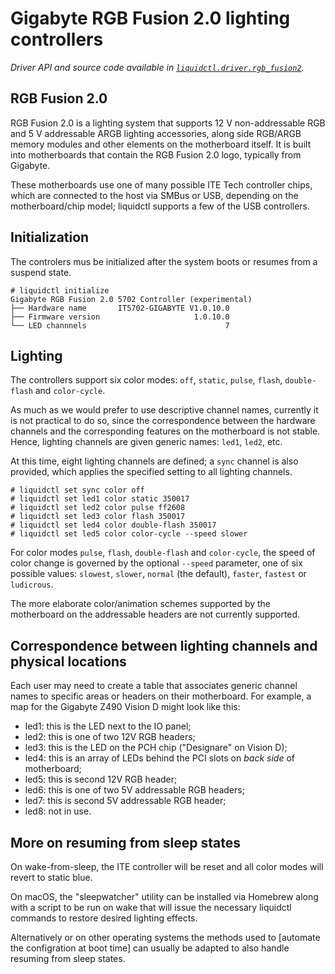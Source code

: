 # Gigabyte RGB Fusion 2.0 lighting controllers
_Driver API and source code available in [`liquidctl.driver.rgb_fusion2`](../liquidctl/driver/rgb_fusion2.py)._

## RGB Fusion 2.0

RGB Fusion 2.0 is a lighting system that supports 12 V non-addressable RGB and
5 V addressable ARGB lighting accessories, along side RGB/ARGB memory modules
and other elements on the motherboard itself.  It is built into motherboards
that contain the RGB Fusion 2.0 logo, typically from Gigabyte.

These motherboards use one of many possible ITE Tech controller chips, which
are connected to the host via SMBus or USB, depending on the motherboard/chip
model; liquidctl supports a few of the USB controllers.

## Initialization

The controlers mus be initialized after the system boots or resumes from a suspend state.

```
# liquidctl initialize
Gigabyte RGB Fusion 2.0 5702 Controller (experimental)
├── Hardware name       IT5702-GIGABYTE V1.0.10.0
├── Firmware version                     1.0.10.0
└── LED channnels                               7
```

## Lighting

The controllers support six color modes: `off`, `static`, `pulse`, `flash`,
`double-flash` and `color-cycle`.

As much as we would prefer to use descriptive channel names, currently it is
not practical to do so, since the correspondence between the hardware channels
and the corresponding features on the motherboard is not stable.  Hence,
lighting channels are given generic names: `led1`, `led2`, etc.

At this time, eight lighting channels are defined; a `sync` channel is also
provided, which applies the specified setting to all lighting channels.

```
# liquidctl set sync color off
# liquidctl set led1 color static 350017
# liquidctl set led2 color pulse ff2608
# liquidctl set led3 color flash 350017
# liquidctl set led4 color double-flash 350017
# liquidctl set led5 color color-cycle --speed slower
```

For color modes `pulse`, `flash`, `double-flash` and `color-cycle`, the speed
of color change is governed by the optional `--speed` parameter, one of six
possible values: `slowest`, `slower`, `normal` (the default), `faster`,
`fastest` or `ludicrous`.

The more elaborate color/animation schemes supported by the motherboard on the
addressable headers are not currently supported.

## Correspondence between lighting channels and physical locations

Each user may need to create a table that associates generic channel names to
specific areas or headers on their motherboard. For example, a map for the
Gigabyte Z490 Vision D might look like this:

- led1: this is the LED next to the IO panel;
- led2: this is one of two 12V RGB headers;
- led3: this is the LED on the PCH chip ("Designare" on Vision D);
- led4: this is an array of LEDs behind the PCI slots on *back side* of
  motherboard;
- led5: this is second 12V RGB header;
- led6: this is one of two 5V addressable RGB headers;
- led7: this is second 5V addressable RGB header;
- led8: not in use.

## More on resuming from sleep states

On wake-from-sleep, the ITE controller will be reset and all color modes will
revert to static blue.

On macOS, the "sleepwatcher" utility can be installed via Homebrew along with a
script to be run on wake that will issue the necessary liquidctl commands to
restore desired lighting effects.

Alternatively or on other operating systems the methods used to [automate the
configration at boot time] can usually be adapted to also handle resuming from
sleep states.

[automate the configuration at boot time]: ../README.md#automation-and-running-at-boot

